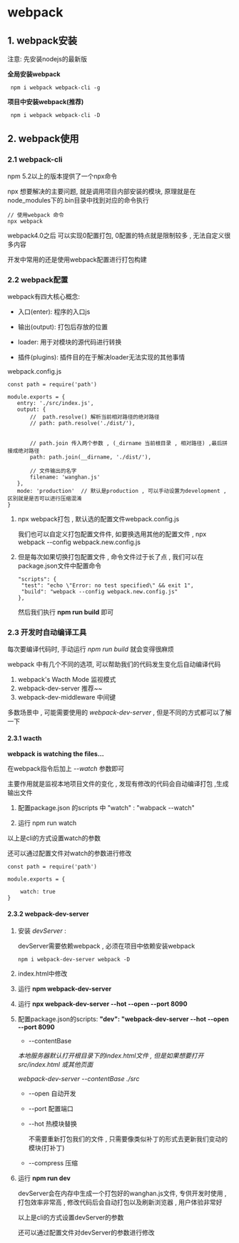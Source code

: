 # webpack

## 1. webpack安装

注意: 先安装nodejs的最新版

   **全局安装webpack**
   ```
    npm i webpack webpack-cli -g
   ```
   
   **项目中安装webpack(推荐)**
   ```
    npm i webpack webpack-cli -D
   ```
   
## 2. webpack使用
   
### 2.1 webpack-cli
   
npm 5.2以上的版本提供了一个npx命令

npx 想要解决的主要问题, 就是调用项目内部安装的模块, 原理就是在node_modules下的.bin目录中找到对应的命令执行
   ```
   // 使用webpack 命令
   npx webpack
   ```
webpack4.0之后 可以实现0配置打包, 0配置的特点就是限制较多 , 无法自定义很多内容 

开发中常用的还是使用webpack配置进行打包构建

### 2.2 webpack配置

webpack有四大核心概念: 

 + 入口(enter): 程序的入口js
 
 + 输出(output): 打包后存放的位置
 
 + loader: 用于对模块的源代码进行转换
 
 + 插件(plugins): 插件目的在于解决loader无法实现的其他事情
 
 webpack.config.js
 ```
 const path = require('path')

module.exports = {
    entry: './src/index.js',
    output: {
        //  path.resolve() 解析当前相对路径的绝对路径
        // path: path.resolve('./dist/'),


        // path.join 传入两个参数 , (_dirname 当前根目录 , 相对路径) ,最后拼接成绝对路径
        path: path.join(__dirname, './dist/'),

        // 文件输出的名字
        filename: 'wanghan.js'
    },
    mode: 'production'  // 默认是production , 可以手动设置为development , 区别就是是否可以进行压缩混淆
}

 ```
 
1. npx webpack打包 , 默认选的配置文件webpack.config.js

   我们也可以自定义打包配置文件件,  如要换选用其他的配置文件 , npx webpack --config webpack.new.config.js
   
2. 但是每次如果切换打包配置文件 , 命令文件过于长了点 , 我们可以在package.json文件中配置命令

   ```
   "scripts": {
    "test": "echo \"Error: no test specified\" && exit 1",
    "build": "webpack --config webpack.new.config.js"
   },
   ```
   
   然后我们执行 **npm run build** 即可





### 2.3 开发时自动编译工具

每次要编译代码时, 手动运行 *npm run build* 就会变得很麻烦

webpack 中有几个不同的选项, 可以帮助我们的代码发生变化后自动编译代码

1. webpack's Wacth Mode  监视模式
2. webpack-dev-server  推荐~~
3. webpack-dev-middleware  中间键

多数场景中 , 可能需要使用的 *webpack-dev-server* , 但是不同的方式都可以了解一下 


#### 2.3.1 wacth

  **webpack is watching the files…**
  
  在webpack指令后加上 *--watch* 参数即可
  
  主要作用就是监视本地项目文件的变化 , 发现有修改的代码会自动编译打包 ,生成输出文件
   
   1. 配置package.json 的scripts 中 "watch" : "wabpack --watch"
   
   2. 运行 npm run watch
   
  以上是cli的方式设置watch的参数

  还可以通过配置文件对watch的参数进行修改

  ```
  const path = require('path')

  module.exports = {
      
      watch: true
  }

  ```
  
  
  #### 2.3.2 webpack-dev-server
  
   1. 安装 *devServer* :
       
       devServer需要依赖webpack , 必须在项目中依赖安装webpack
       
       
       ```
       npm i webpack-dev-server webpack -D
       ```
       
       
   2. index.html中修改  <script src="/wanghan/js"></script>

   3. 运行 **npm webpack-dev-server**

   4. 运行 **npx webpack-dev-server --hot --open --port 8090**
    
   5. 配置package.json的scripts: **"dev": "webpack-dev-server --hot --open --port 8090**
    
       + --contentBase
       
       *本地服务器默认打开根目录下的index.html文件 , 但是如果想要打开 src/index.html 或其他页面*
       
       *webpack-dev-server --contentBase ./src*
       
       + --open 自动开发
       
       + --port 配置端口
       
       + --hot 热模块替换
       
           不需要重新打包我们的文件 , 只需要像类似补丁的形式去更新我们变动的模块(打补丁)
           
       + --compress  压缩
       
    
   6. 运行 **npm run dev**
    
      devServer会在内存中生成一个打包好的wanghan.js文件, 专供开发时使用 , 打包效率非常高 , 修改代码后会自动打包以及刷新浏览器 , 用户体验非常好   
    
      以上是cli的方式设置devServer的参数
    
       还可以通过配置文件对devServer的参数进行修改


















